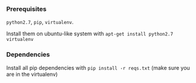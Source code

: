 ### Prerequisites

`python2.7`, `pip`, `virtualenv`.

Install them on ubuntu-like system with `apt-get install python2.7 virtualenv`

### Dependencies

Install all pip dependencies with `pip install -r reqs.txt` (make sure you are
in the virtualenv)
